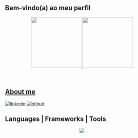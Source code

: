 ## Bem-vindo(a) ao meu perfil

<div align="center">
   <a href="https://github.com/jorgehenrrique">
   <img height="165em" src="https://github-readme-stats.vercel.app/api?username=jorgehenrrique&show_icons=true&theme=tokyonight&include_all_commits=true&count_private=true"/>
   <img height="165em" src="https://github-readme-stats.vercel.app/api/top-langs/?username=jorgehenrrique&layout=compact&langs_count=6&theme=tokyonight"/>
</div>
    
<div style="display: inline_block"><br></div>

<br>
 
## About me

 [![linkedin](https://skillicons.dev/icons?i=linkedin)](https://www.linkedin.com/in/jorge-henrique0)
 [![github](https://skillicons.dev/icons?i=github)](https://github.com/jorgehenrrique)

## Languages | Frameworks | Tools
<div>
<p align="center">
  <a href="https://skillicons.dev">
    <img src="https://skillicons.dev/icons?i=git,html,css,js,ts,nodejs,react,nextjs,tailwind,postgres,mongodb,postman,vscode,vite,vercel,discord,discordjs" />
  </a>
</p>
</div>
